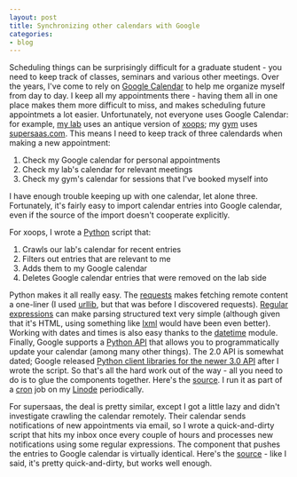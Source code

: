 ```yaml
---
layout: post
title: Synchronizing other calendars with Google
categories:
- blog
---
```


Scheduling things can be surprisingly difficult for a graduate student - you need to keep track of classes, seminars and various other meetings.
Over the years, I've come to rely on [Google Calendar](http://calendar.google.com) to help me organize myself from day to day.
I keep all my appointments there - having them all in one place makes them more difficult to miss, and makes scheduling future appointmets a lot easier.
Unfortunately, not everyone uses Google Calendar: for example, [my lab](http://lmd.ist.hokudai.ac.jp) uses an antique version of [xoops](http://xoops.org/); my [gym](http://reebokcrossfitssc.com/) uses [supersaas.com](http://www.supersaas.com/).
This means I need to keep track of three calendards when making a new appointment:

1. Check my Google calendar for personal appointments
2. Check my lab's calendar for relevant meetings
3. Check my gym's calendar for sessions that I've booked myself into

I have enough trouble keeping up with one calendar, let alone three.
Fortunately, it's fairly easy to import calendar entries into Google calendar, even if the source of the import doesn't cooperate explicitly.

For xoops, I wrote a [Python](http://python.org) script that:

1. Crawls our lab's calendar for recent entries
2. Filters out entries that are relevant to me
3. Adds them to my Google calendar
4. Deletes Google calendar entries that were removed on the lab side 

Python makes it all really easy. 
The [requests](http://python-requests.org) makes fetching remote content a one-liner (I used [urllib](http://docs.python.org/2/library/urllib.html), but that was before I discovered requests).
[Regular expressions](http://docs.python.org/2/library/re.html) can make parsing structured text very simple (although given that it's HTML, using something like [lxml](http://lxml.de) would have been even better).
Working with dates and times is also easy thanks to the [datetime](http://docs.python.org/2/library/datetime.html) module.
Finally, Google supports a [Python API](https://developers.google.com/google-apps/calendar/v2/developers_guide_python) that allows you to programmatically update your calendar (among many other things). The 2.0 API is somewhat dated; Google released [Python client libraries for the newer 3.0 API](https://developers.google.com/api-client-library/python/) after I wrote the script.
So that's all the hard work out of the way - all you need to do is to glue the components together.
Here's the [source](https://github.com/mpenkov/cal2google).
I run it as part of a [cron](http://en.wikipedia.org/wiki/Cron) job on my [Linode](http://linode.com) periodically.

For supersaas, the deal is pretty similar, except I got a little lazy and didn't investigate crawling the calendar remotely.
Their calendar sends notifications of new appointments via email, so I wrote a quick-and-dirty script that hits my inbox once every couple of hours and processes new notifications using some regular expressions.
The component that pushes the entries to Google calendar is virtually identical.
Here's the [source](https://github.com/mpenkov/supersaas2google) - like I said, it's pretty quick-and-dirty, but works well enough.
